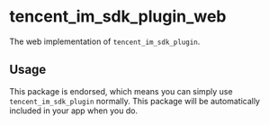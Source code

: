# tencent_im_sdk_plugin_web

The web implementation of `tencent_im_sdk_plugin`.
## Usage
This package is endorsed, which means you can simply use `tencent_im_sdk_plugin` normally. This package will be automatically included in your app when you do.
